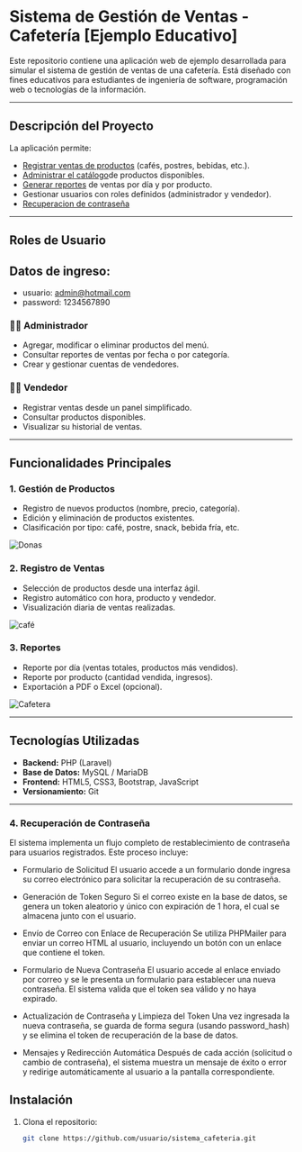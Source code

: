 # Sistema de Gestión de Ventas - Cafetería [Ejemplo Educativo]

Este repositorio contiene una aplicación web de ejemplo desarrollada para simular el sistema de gestión de ventas de una cafetería. Está diseñado con fines educativos para estudiantes de ingeniería de software, programación web o tecnologías de la información.

---

## Descripción del Proyecto

La aplicación permite:

- [Registrar ventas de productos](#2-registro-de-ventas) (cafés, postres, bebidas, etc.).
- [Administrar el catálogo](#1-gestión-de-productos)de productos disponibles.
- [Generar reportes](#3-reportes) de ventas por día y por producto.
- Gestionar usuarios con roles definidos (administrador y vendedor).
- [Recuperacion de contraseña](#4-recuperación-de-contraseña)

---

## Roles de Usuario

## Datos de ingreso:
- usuario: admin@hotmail.com
- password: 1234567890

### 🧑‍💼 Administrador

- Agregar, modificar o eliminar productos del menú.
- Consultar reportes de ventas por fecha o por categoría.
- Crear y gestionar cuentas de vendedores.

### 👩‍🍳 Vendedor

- Registrar ventas desde un panel simplificado.
- Consultar productos disponibles.
- Visualizar su historial de ventas.

---

## Funcionalidades Principales

### 1. Gestión de Productos

- Registro de nuevos productos (nombre, precio, categoría).
- Edición y eliminación de productos existentes.
- Clasificación por tipo: café, postre, snack, bebida fría, etc.

![Donas](./docs/img/imagen1.jpg)

### 2. Registro de Ventas

- Selección de productos desde una interfaz ágil.
- Registro automático con hora, producto y vendedor.
- Visualización diaria de ventas realizadas.

![café](./docs/img/imagen2.jpg)

### 3. Reportes

- Reporte por día (ventas totales, productos más vendidos).
- Reporte por producto (cantidad vendida, ingresos).
- Exportación a PDF o Excel (opcional).

![Cafetera](./docs/img/imagen3.jpg)

---

## Tecnologías Utilizadas

- **Backend:** PHP (Laravel)
- **Base de Datos:** MySQL / MariaDB
- **Frontend:** HTML5, CSS3, Bootstrap, JavaScript
- **Versionamiento:** Git

---

### 4. Recuperación de Contraseña
El sistema implementa un flujo completo de restablecimiento de contraseña para usuarios registrados. Este proceso incluye:

- Formulario de Solicitud
El usuario accede a un formulario donde ingresa su correo electrónico para solicitar la recuperación de su contraseña.

- Generación de Token Seguro
Si el correo existe en la base de datos, se genera un token aleatorio y único con expiración de 1 hora, el cual se almacena junto con el usuario.

- Envío de Correo con Enlace de Recuperación
Se utiliza PHPMailer para enviar un correo HTML al usuario, incluyendo un botón con un enlace que contiene el token.

- Formulario de Nueva Contraseña
El usuario accede al enlace enviado por correo y se le presenta un formulario para establecer una nueva contraseña. El sistema valida que el token sea válido y no haya expirado.

- Actualización de Contraseña y Limpieza del Token
Una vez ingresada la nueva contraseña, se guarda de forma segura (usando password_hash) y se elimina el token de recuperación de la base de datos.

- Mensajes y Redirección Automática
Después de cada acción (solicitud o cambio de contraseña), el sistema muestra un mensaje de éxito o error y redirige automáticamente al usuario a la pantalla correspondiente.

## Instalación

1. Clona el repositorio:
   ```bash
   git clone https://github.com/usuario/sistema_cafeteria.git
